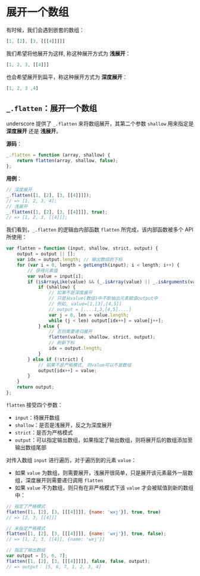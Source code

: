 展开一个数组
============

有时候，我们会遇到嵌套的数组：

```js
[1, [2], [3, [[[4]]]]]
```

我们希望将他展开为这样, 称这种展开方式为 **浅展开**：

```js
[1, 2, 3, [[4]]]
```

也会希望展开到扁平，称这种展开方式为 **深度展开**：

```js
[1, 2, 3 ,4]
```

`_.flatten`：展开一个数组
-------------------------

underscore 提供了 `_.flatten` 来将数组展开，其第二个参数 `shallow` 用来指定是 **深度展开** 还是 **浅展开**。

**源码**：

```js
_.flatten = function (array, shallow) {
    return flatten(array, shallow, false);
};
```

**用例**：

```js
// 深度展开
_.flatten([1, [2], [3, [[4]]]]);
// => [1, 2, 3, 4];
// 浅展开
_.flatten([1, [2], [3, [[4]]]], true);
// => [1, 2, 3, [[4]]];
```

我们看到，`_.flatten` 的逻辑由内部函数 `flatten` 所完成，该内部函数被多个 API 所使用：

```js
var flatten = function (input, shallow, strict, output) {
    output = output || [];
    var idx = output.length; // 输出数组的下标
    for (var i = 0, length = getLength(input); i < length; i++) {
        // 获得元素值
        var value = input[i];
        if (isArrayLike(value) && (_.isArray(value) || _.isArguments(value))) {
            if (shallow) {
                // 如果不是深度展开
                // 只是从value(数组)中不断抽出元素赋值output中
                // 例如, value=[1,[3],[4,5]]
                // output = [....1,3,[4,5]....]
                var j = 0, len = value.length;
                while (j < len) output[idx++] = value[j++];
            } else {
                // 否则需要递归展开
                flatten(value, shallow, strict, output);
                // 刷新下标
                idx = output.length;
            }
        } else if (!strict) {
            // 如果不是严格模式, 则value可以不是数组
            output[idx++] = value;
        }
    }
    return output;
};
```

`flatten` 接受四个参数：

-	`input`：待展开数组
-	`shallow`：是否是浅展开，反之为深度展开
-	`strict`：是否为严格模式
-	`output`：可以指定输出数组，如果指定了输出数组，则将展开后的数组添加至输出数组尾部

对传入数组 `input` 进行遍历，对于遍历到的元素 `value`：

-	如果 `value` 为数组，则需要展开，浅展开很简单，只是展开该元素最外一层数组，深度展开则需要递归调用 `flatten`
-	如果 `value` 不为数组，则只有在非严格模式下该 `value` 才会被赋值到新的数组中：

```js
// 指定了严格模式
flatten([1, [2], [3, [[[4]]]], {name: 'wxj'}], true, true)
// => [2, 3, [[4]]]

// 未指定严格模式
flatten([1, [2], [3, [[[4]]]], {name: 'wxj'}], true, false);
// => [1, 2, 3, [[4]], {name: 'wxj'}]

// 指定了输出数组
var output = [5, 6, 7];
flatten([1, [2], [3, [[[4]]]]], false, false, output);
// => output： [5, 6, 7, 1, 2, 3, 4]
```
